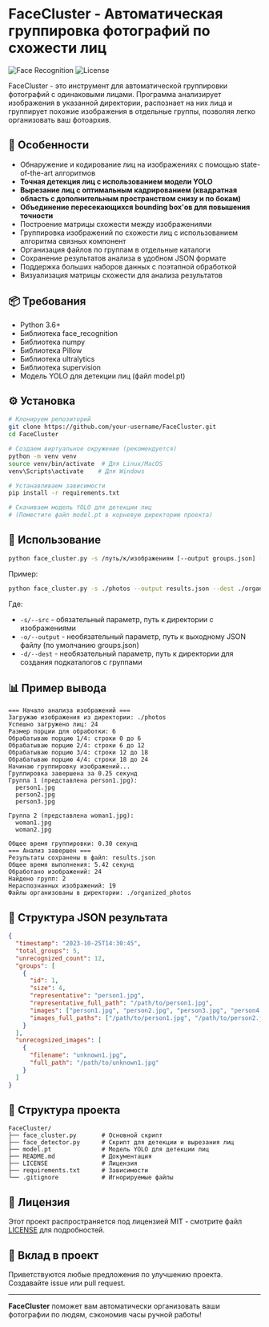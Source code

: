 # FaceCluster - Автоматическая группировка фотографий по схожести лиц

![Face Recognition](https://img.shields.io/badge/Face-Recognition-blue?logo=python)
![License](https://img.shields.io/badge/License-MIT-green)

FaceCluster - это инструмент для автоматической группировки фотографий с одинаковыми лицами. Программа анализирует изображения в указанной директории, распознает на них лица и группирует похожие изображения в отдельные группы, позволяя легко организовать ваш фотоархив.

## 🌟 Особенности

- Обнаружение и кодирование лиц на изображениях с помощью state-of-the-art алгоритмов
- **Точная детекция лиц с использованием модели YOLO**
- **Вырезание лиц с оптимальным кадрированием (квадратная область с дополнительным пространством снизу и по бокам)**
- **Объединение пересекающихся bounding box'ов для повышения точности**
- Построение матрицы схожести между изображениями
- Группировка изображений по схожести лиц с использованием алгоритма связных компонент
- Организация файлов по группам в отдельные каталоги
- Сохранение результатов анализа в удобном JSON формате
- Поддержка больших наборов данных с поэтапной обработкой
- Визуализация матрицы схожести для анализа результатов

## 📦 Требования

- Python 3.6+
- Библиотека face_recognition
- Библиотека numpy
- Библиотека Pillow
- Библиотека ultralytics
- Библиотека supervision
- Модель YOLO для детекции лиц (файл model.pt)

## ⚙️ Установка

```bash
# Клонируем репозиторий
git clone https://github.com/your-username/FaceCluster.git
cd FaceCluster

# Создаем виртуальное окружение (рекомендуется)
python -m venv venv
source venv/bin/activate  # Для Linux/MacOS
venv\Scripts\activate    # Для Windows

# Устанавливаем зависимости
pip install -r requirements.txt

# Скачиваем модель YOLO для детекции лиц
# (Поместите файл model.pt в корневую директорию проекта)
```

## 🚀 Использование

```bash
python face_cluster.py -s /путь/к/изображениям [--output groups.json] [--dest /путь/к/результатам]
```

Пример:
```bash
python face_cluster.py -s ./photos --output results.json --dest ./organized_photos
```

Где:
- `-s/--src` - обязательный параметр, путь к директории с изображениями
- `-o/--output` - необязательный параметр, путь к выходному JSON файлу (по умолчанию groups.json)
- `-d/--dest` - необязательный параметр, путь к директории для создания подкаталогов с группами

## 📊 Пример вывода

```
=== Начало анализа изображений ===
Загружаю изображения из директории: ./photos
Успешно загружено лиц: 24
Размер порции для обработки: 6
Обрабатываю порцию 1/4: строки 0 до 6
Обрабатываю порцию 2/4: строки 6 до 12
Обрабатываю порцию 3/4: строки 12 до 18
Обрабатываю порцию 4/4: строки 18 до 24
Начинаю группировку изображений...
Группировка завершена за 0.25 секунд
Группа 1 (представлена person1.jpg):
  person1.jpg
  person2.jpg
  person3.jpg

Группа 2 (представлена woman1.jpg):
  woman1.jpg
  woman2.jpg

Общее время группировки: 0.30 секунд
=== Анализ завершен ===
Результаты сохранены в файл: results.json
Общее время выполнения: 5.42 секунд
Обработано изображений: 24
Найдено групп: 2
Нераспознанных изображений: 19
Файлы организованы в директории: ./organized_photos
```

## 📂 Структура JSON результата

```json
{
  "timestamp": "2023-10-25T14:30:45",
  "total_groups": 5,
  "unrecognized_count": 12,
  "groups": [
    {
      "id": 1,
      "size": 4,
      "representative": "person1.jpg",
      "representative_full_path": "/path/to/person1.jpg",
      "images": ["person1.jpg", "person2.jpg", "person3.jpg", "person4.jpg"],
      "images_full_paths": ["/path/to/person1.jpg", "/path/to/person2.jpg", ...]
    }
  ],
  "unrecognized_images": [
    {
      "filename": "unknown1.jpg",
      "full_path": "/path/to/unknown1.jpg"
    }
  ]
}
```

## 📁 Структура проекта

```
FaceCluster/
├── face_cluster.py       # Основной скрипт
├── face_detector.py      # Скрипт для детекции и вырезания лиц
├── model.pt              # Модель YOLO для детекции лиц
├── README.md             # Документация
├── LICENSE               # Лицензия
├── requirements.txt      # Зависимости
└── .gitignore            # Игнорируемые файлы
```

## 📄 Лицензия

Этот проект распространяется под лицензией MIT - смотрите файл [LICENSE](LICENSE) для подробностей.

## 🤝 Вклад в проект

Приветствуются любые предложения по улучшению проекта. Создавайте issue или pull request.

---

**FaceCluster** поможет вам автоматически организовать ваши фотографии по людям, сэкономив часы ручной работы!
